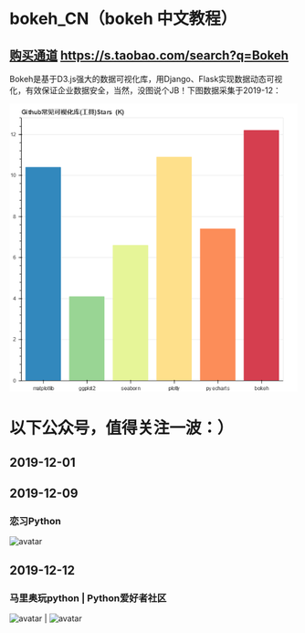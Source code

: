 # bokeh_CN（bokeh 中文教程）  
## [购买通道](https://s.taobao.com/search?q=Bokeh) https://s.taobao.com/search?q=Bokeh  

Bokeh是基于D3.js强大的数据可视化库，用Django、Flask实现数据动态可视化，有效保证企业数据安全，当然，没图说个JB！下图数据采集于2019-12：

  
![avatar](bokeh_plot.png)  

  
# 以下公众号，值得关注一波：）  
## 2019-12-01


## 2019-12-09 
### 恋习Python
![avatar](https://mp.weixin.qq.com/mp/qrcode?scene=10000004&size=102&__biz=MzIzNTg3MDQyMQ==&mid=2247486086&idx=3&sn=bcc1b8a2da392a67b9f4e61ec6a8c16c&send_time=)

## 2019-12-12  
### 马里奥玩python  |  Python爱好者社区
![avatar](https://mp.weixin.qq.com/mp/qrcode?scene=10000004&size=102&__biz=MzUyNjg4Mjc1OA==&mid=2247484312&idx=1&sn=c617b6efa9c4e1ead1ee9cc3ea60265d&send_time=)  |  ![avatar](https://mp.weixin.qq.com/mp/qrcode?scene=10000004&size=102&__biz=MzI5NDY1MjQzNA==&mid=2247491051&idx=5&sn=b888b7f1ec2eeb1b01d26d42134f0c4e&send_time=)
